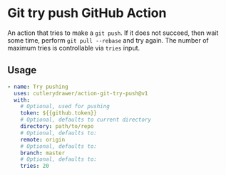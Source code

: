 # Git try push GitHub Action

An action that tries to make a `git push`. If it does not succeed, then wait some time, perform `git pull --rebase` and try again.
The number of maximum tries is controllable via `tries` input.

## Usage

```yaml
- name: Try pushing
  uses: cutlerydrawer/action-git-try-push@v1
  with:
    # Optional, used for pushing
    token: ${{github.token}}
    # Optional, defaults to current directory
    directory: path/to/repo
    # Optional, defaults to:
    remote: origin
    # Optional, defaults to:
    branch: master
    # Optional, defaults to:
    tries: 20
```
